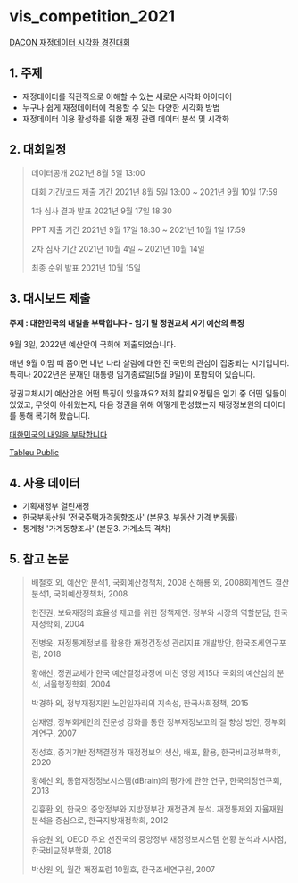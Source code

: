 # vis_competition_2021

[DACON 재정데이터 시각화 경진대회](https://dacon.io/competitions/official/235767/overview/description)
   
## 1. 주제
- 재정데이터를 직관적으로 이해할 수 있는 새로운 시각화 아이디어
- 누구나 쉽게 재정데이터에 적용할 수 있는 다양한 시각화 방법
- 재정데이터 이용 활성화를 위한 재정 관련 데이터 분석 및 시각화  
   
   
## 2. 대회일정     
> 데이터공개 2021년 8월 5일 13:00   
> 
> 대회 기간/코드 제출 기간 2021년 8월 5일 13:00 ~ 2021년 9월 10일 17:59
> 
> 1차 심사 결과 발표 2021년 9월 17일 18:30 
> 
> PPT 제출 기간 2021년 9월 17일 18:30 ~ 2021년 10월 1일 17:59
> 
> 2차 심사 기간 2021년 10월 4일 ~ 2021년 10월 14일
> 
> 최종 순위 발표 2021년 10월 15일


## 3. 대시보드 제출

#### 주제 : 대한민국의 내일을 부탁합니다 - 임기 말 정권교체 시기 예산의 특징
9월 3일, 2022년 예산안이 국회에 제출되었습니다. 

매년 9월 이맘 때 쯤이면 내년 나라 살림에 대한 전 국민의 관심이 집중되는 시기입니다. 특히나 2022년은 문재인 대통령 임기종료일(5월 9일)이 포함되어 있습니다.

정권교체시기 예산안은 어떤 특징이 있을까요? 
저희 칼퇴요정팀은 임기 중 어떤 일들이 있었고, 무엇이 아쉬웠는지, 다음 정권을 위해 어떻게 편성했는지 재정정보원의 데이터를 통해 복기해 봤습니다.


[대한민국의 내일을 부탁합니다](https://dacon.io/competitions/official/235767/codeshare/3272)

[Tableu Public](https://public.tableau.com/app/profile/yeongeun.kim/viz/_16312462275760/1__?publish=yes,)


## 4. 사용 데이터   
- 기획재정부 열린재정 
- 한국부동산원 '전국주택가격동향조사' (본문3. 부동산 가격 변동률)
- 통계청 '가계동향조사' (본문3. 가계소득 격차)



## 5. 참고 논문
> 배철호 외, 예산안 분석1, 국회예산정책처, 2008
> 신해룡 외, 2008회계연도 결산 분석1, 국회예산정책처, 2008
> 
> 현진권, 보육재정의 효율성 제고를 위한 정책제언: 정부와 시장의 역할분담, 한국재정학회, 2004
> 
> 전병욱, 재정통계정보를 활용한 재정건정성 관리지표 개발방안, 한국조세연구포럼, 2018
> 
> 황해신, 정권교체가 한국 예산결정과정에 미친 영향 제15대 국회의 예산심의 분석, 서울행정학회, 2004
> 
> 박경하 외, 정부재정지원 노인일자리의 지속성, 한국사회정책, 2015
> 
> 심재영, 정부회계인의 전문성 강화를 통한 정부재정보고의 질 향상 방안, 정부회계연구, 2007
> 
> 정성호, 증거기반 정책결정과 재정정보의 생산, 배포, 활용, 한국비교정부학회, 2020
> 
> 황혜신 외, 통합재정정보시스템(dBrain)의 평가에 관한 연구, 한국의정연구회, 2013
> 
> 김흉환 외, 한국의 중앙정부와 지방정부간 재정관계 분석. 재정통제와 자율재원 분석을 중심으로, 한국지방재정학회, 2012
> 
> 유승원 외, OECD 주요 선진국의 중앙정부 재정정보시스템 현황 분석과 시사점, 한국비교정부학회, 2018
> 
> 박상원 외, 월간 재정포럼 10월호, 한국조세연구원, 2007

